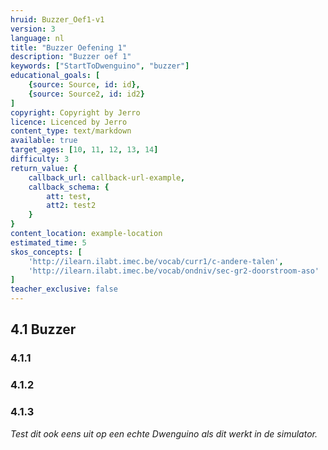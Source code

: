 ```yaml
---
hruid: Buzzer_Oef1-v1
version: 3
language: nl
title: "Buzzer Oefening 1"
description: "Buzzer oef 1"
keywords: ["StartToDwenguino", "buzzer"]
educational_goals: [
    {source: Source, id: id}, 
    {source: Source2, id: id2}
]
copyright: Copyright by Jerro
licence: Licenced by Jerro
content_type: text/markdown
available: true
target_ages: [10, 11, 12, 13, 14]
difficulty: 3
return_value: {
    callback_url: callback-url-example,
    callback_schema: {
        att: test,
        att2: test2
    }
}
content_location: example-location
estimated_time: 5
skos_concepts: [
    'http://ilearn.ilabt.imec.be/vocab/curr1/c-andere-talen', 
    'http://ilearn.ilabt.imec.be/vocab/ondniv/sec-gr2-doorstroom-aso'
]
teacher_exclusive: false
---
```

## 4.1 Buzzer

### 4.1.1




### 4.1.2




### 4.1.3



*Test dit ook eens uit op een echte Dwenguino als dit werkt in de simulator.*